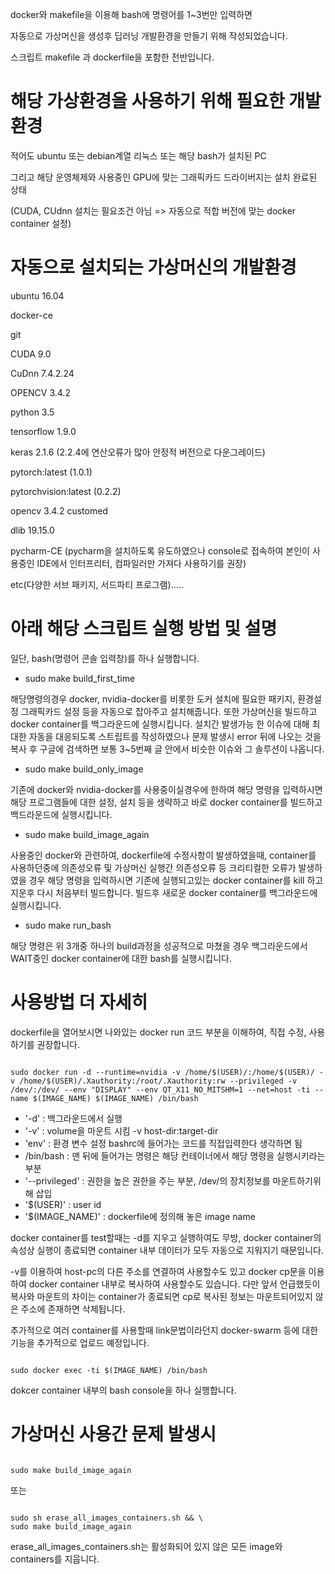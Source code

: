 

docker와 makefile을 이용해 bash에 명령어를 1~3번만 입력하면 

자동으로 가상머신을 생성후 딥러닝 개발환경을 만들기 위해 작성되었습니다.

스크립트 makefile 과 dockerfile을 포함한 전반입니다.


# 해당 가상환경을 사용하기 위해 필요한 개발환경

적어도 ubuntu 또는 debian계열 리눅스 또는 해당 bash가 설치된 PC

그리고 해당 운영체제와 사용중인 GPU에 맞는 그래픽카드 드라이버지는 설치 완료된 상태

(CUDA, CUdnn 설치는 필요조건 아님 => 자동으로 적합 버전에 맞는 docker container 설정)


# 자동으로 설치되는 가상머신의 개발환경 

ubuntu 16.04

docker-ce

git

CUDA 9.0

CuDnn 7.4.2.24

OPENCV 3.4.2

python 3.5

tensorflow 1.9.0

keras 2.1.6 (2.2.4에 연산오류가 많아 안정적 버전으로 다운그레이드)

pytorch:latest (1.0.1)

pytorchvision:latest (0.2.2)

opencv 3.4.2 customed

dlib 19.15.0

pycharm-CE (pycharm을 설치하도록 유도하였으나 console로 접속하여 본인이 사용중인 IDE에서 인터프리터, 컴파일러만 가져다 사용하기를 권장)

etc(다양한 서브 패키지, 서드파티 프로그램).....


# 아래 해당 스크립트 실행 방법 및 설명

일단, bash(명령어 콘솔 입력창)를 하나 실행합니다.

- sudo make build_first_time

해당명령의경우 docker, nvidia-docker를 비롯한 도커 설치에 필요한 패키지, 환경설정 그래픽카드 설정 등을 자동으로 잡아주고 설치해줍니다. 또한 가상머신을 빌드하고 docker container를 백그라운드에 실행시킵니다. 설치간 발생가능 한 이슈에 대해 최대한 자동을 대응되도록 스트립트를 작성하였으나 문제 발생시 error 뒤에 나오는 것을 복사 후 구글에 검색하면 보통 3~5번째 글 안에서 비슷한 이슈와 그 솔루션이 나옵니다.

- sudo make build_only_image

기존에 docker와 nvidia-docker를 사용중이실경우에 한하여 해당 명령을 입력하시면 해당 프로그램들에 대한 설정, 설치 등을 생략하고 바로 docker container를 빌드하고 백드라운드에 실행시킵니다.

- sudo make build_image_again

사용중인 docker와 관련하여, dockerfile에 수정사항이 발생하였을때, container를 사용하던중에 의존성오류 및 가상머신 실행간 의존성오류 등 크리티컬한 오류가 발생하였을 경우 해당 명령을 입력하시면 기존에 실행되고있는 docker container를 kill 하고 지운후 다시 처음부터 빌드합니다. 빌드후 새로운 docker container를 백그라운드에 실행시킵니다.

- sudo make run_bash

해당 명령은 위 3개중 하나의 build과정을 성공적으로 마쳤을 경우 백그라운드에서 WAIT중인 docker container에 대한 bash를 실행시킵니다.


# 사용방법 더 자세히 

dockerfile을 열어보시면 나와있는 docker run 코드 부분을 이해하여, 직접 수정, 사용하기를 권장합니다.

<pre><code>
sudo docker run -d --runtime=nvidia -v /home/$(USER)/:/home/$(USER)/ -v /home/$(USER)/.Xauthority:/root/.Xauthority:rw --privileged -v /dev/:/dev/ --env "DISPLAY" --env QT_X11_NO_MITSHM=1 --net=host -ti --name $(IMAGE_NAME) $(IMAGE_NAME) /bin/bash
</code></pre>

- '-d' : 백그라운드에서 실행
- '-v' : volume을 마운트 시킴  -v host-dir:target-dir
- 'env' : 환경 변수 설정 bashrc에 들어가는 코드를 직접입력한다 생각하면 됨
- /bin/bash : 맨 뒤에 들어가는 명령은 해당 컨테이너에서 해당 명령을 실행시키라는 부분
- '--privileged' : 권한을 높은 권한을 주는 부분, /dev/의 장치정보를 마운트하기위해 삽입
- '$(USER)' : user id
- '$(IMAGE_NAME)' : dockerfile에 정의해 놓은 image name

docker container를 test할때는 -d를 지우고 실행하여도 무방, docker container의 속성상 실행이 종료되면 container 내부 데이터가 모두 자동으로 지워지기 때문입니다.

-v를 이용하여 host-pc의 다른 주소를 연결하여 사용할수도 있고 docker cp문을 이용하여 docker container 내부로 복사하여 사용할수도 있습니다. 다만 앞서 언급했듯이 복사와 마운트의 차이는 container가 종료되면 cp로 복사된 정보는 마운트되어있지 않은 주소에 존재하면 삭제됩니다.

추가적으로 여러 container를 사용할때 link문법이라던지 docker-swarm 등에 대한 기능을 추가적으로 업로드 예정입니다.

<pre><code>
sudo docker exec -ti $(IMAGE_NAME) /bin/bash
</code></pre>

dokcer container 내부의 bash console을 하나 실행합니다. 

# 가상머신 사용간 문제 발생시

<pre><code>
sudo make build_image_again
</code></pre>

또는 

<pre><code>
sudo sh erase_all_images_containers.sh && \
sudo make build_image_again
</code></pre>
erase_all_images_containers.sh는 활성화되어 있지 않은 모든 image와 containers를 지웁니다.